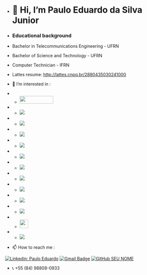 - # 👋 **Hi, I’m  Paulo Eduardo da Silva Junior**
- ### Educational background
- Bachelor in Telecommunications Engineering - UFRN
- Bachelor of Science and Technology - UFRN
- Computer Technician - IFRN
- Lattes resume: http://lattes.cnpq.br/2880435030241000
- 👀 I’m interested in : 
-  - <img src="https://assets.zabbix.com/img/logo/zabbix_logo_313x82.png" width="110" height="25">
-  - <img src="https://grafana.com/static/assets/internal/grafana_logo-web-white-text.svg">
-  - <img src="https://img.shields.io/badge/Docker-2496ED?style=plastic&logo=docker&logoColor=white">
-  - <img src="https://img.shields.io/badge/Kubernetes-326DE6?style=plastic&logo=kubernetes&logoColor=white">
-  - <img src="https://img.shields.io/badge/Puppet-FFAD19?style=plastic&logo=puppet&logoColor=black">
-  - <img src="https://img.shields.io/badge/Ansible-000000?style=plastic&logo=Ansible&logoColor=white">
-  - <img src="https://img.shields.io/badge/Terraform-7B42BC?style=plastic&logo=terraform&logoColor=white">
-  - <img src="https://img.shields.io/badge/OpenStack-EA2046?style=plastic&logo=openstack&logoColor=white">
-  - <img src="https://img.shields.io/badge/Microsoft_Azure-0089D6?style=plastic&logo=microsoft-azure&logoColor=white"> 
-  - <img src="https://uploaddeimagens.com.br/images/004/479/054/full/Oracle_Cloud_logo.png?1684934266"> 
-  - <img src="https://uploaddeimagens.com.br/images/004/479/064/full/proxmox_logo.png?1684934621">
-  - <img src="https://uploaddeimagens.com.br/images/004/479/025/full/powershell_%281%29.png?1684933051" height="28">
-  - <img src="https://img.shields.io/badge/Python-14354C?style=plastic&logo=python&logoColor=white">

- 📫 How to reach me : 

[![Linkedin: Paulo Eduardo](https://img.shields.io/badge/-Paulo%20Eduardo-blue?style=plastic&logo=Linkedin&logoColor=white&link=https://www.linkedin.com/in/paulo-eduardo-5a18b3174)](https://www.linkedin.com/in/paulo-eduardo-5a18b3174)
[![Gmail Badge](https://img.shields.io/badge/-paulo.eduardo.093@ufrn.edu.br-006bed?style=plastic&logo=Gmail&logoColor=red&link=mailto:paulo.eduardo.093@ufrn.edu.br)](mailto:paulo.eduardo.093@ufrn.edu.br)
[![GitHub SEU NOME](https://img.shields.io/github/followers/VanessaSwerts?label=follow&style=social)](https://github.com/PauloBigooD)

- 📞 +55 (84) 98808-0933

<!---
PauloBigooD/PauloBigooD is a ✨ special ✨ repository because its `README.md` (this file) appears on your GitHub profile.
You can click the Preview link to take a look at your changes.
--->

